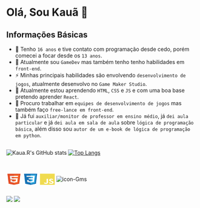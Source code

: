 # Olá, Sou Kauã 🤠

## Informações Básicas
- 💬 Tenho ``16 anos`` e tive contato com programação desde cedo, porém comecei a focar desde os ``13 anos``.
- 🔭 Atualmente sou ``GameDev`` mas também tenho tenho habilidades em ``front-end``.
- ⚡ Minhas principais habilidades são envolvendo ``desenvolvimento de jogos``, atualmente desenvolvo no ``Game Maker Studio``.
- 🌱 Atualmente estou aprendendo ``HTML``, ``CSS`` e ``JS`` e com uma boa base pretendo aprender ``React``.
- 👯 Procuro trabalhar em ``equipes de desenvolvimento de jogos`` mas também faço ``free-lance em front-end``.
- 🌟 Já fui ``auxiliar/monitor de professor em ensino médio``, já ``dei aula particular`` e já ``dei aula em sala de aula`` sobre ``lógica de programação básica``, além disso sou ``autor de um e-book de lógica de programação em python``.

##

![Kaua.R's GitHub stats](https://github-readme-stats.vercel.app/api?username=kaua-rossi&show_icons=true&theme=dracula)
[![Top Langs](https://github-readme-stats.vercel.app/api/top-langs/?username=kaua-rossi&size_weight=0.5&count_weight=0.5&layout=donut&theme=dracula)](https://github.com/kaua-rossi/github-readme-stats)

##

<div style="display: inline_block"><br>
  <img align="center" alt="icon-HTML" height="30" width="40" src="https://raw.githubusercontent.com/devicons/devicon/master/icons/html5/html5-original.svg">
  <img align="center" alt="icon-CSS" height="30" width="40" src="https://raw.githubusercontent.com/devicons/devicon/master/icons/css3/css3-original.svg">
  <img align="center" alt="icon-Js" height="30" width="40" src="https://raw.githubusercontent.com/devicons/devicon/master/icons/javascript/javascript-plain.svg">
  <img align="center" alt="icon-Gms" height="30" width="40" src="https://www.svgrepo.com/show/373618/gamemaker2.svg">
</div>

##

<a href="https://www.instagram.com/kauar_dev/" target="_blank"><img src="https://img.shields.io/badge/-Instagram-%23E4405F?style=for-the-badge&logo=instagram&logoColor=white" target="_blank"></a>
<a href = "mailto:kauarossipersonal@gmail.com"><img src="https://img.shields.io/badge/-Gmail-%23333?style=for-the-badge&logo=gmail&logoColor=white" target="_blank"></a>
